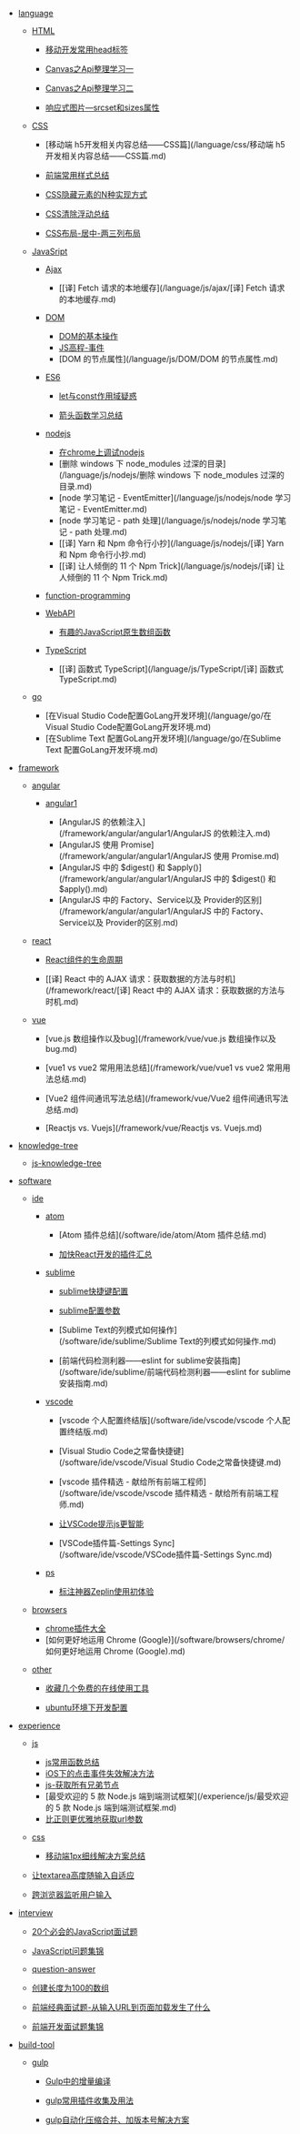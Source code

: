 <!-- - [首页](/) -->

- [language]()

  - [HTML]()

    - [移动开发常用head标签](/language/html/移动开发常用head标签)

    - [Canvas之Api整理学习一](/language/html/Canvas之Api整理学习一.md)

    - [Canvas之Api整理学习二](/language/html/Canvas之Api整理学习二.md)

    - [响应式图片—srcset和sizes属性](/language/html/响应式图片—srcset和sizes属性.md)

  - [CSS]()

    - [移动端 h5开发相关内容总结——CSS篇](/language/css/移动端 h5开发相关内容总结——CSS篇.md)

    - [前端常用样式总结](/language/css/前端常用样式总结.md)

    - [CSS隐藏元素的N种实现方式](/language/css/CSS隐藏元素的N种实现方式.md)

    - [CSS清除浮动总结](/language/css/CSS清除浮动总结.md)

    - [CSS布局-居中-两三列布局](/language/css/CSS布局-居中-两三列布局.md)

  - [JavaSript]()

    - [Ajax]()

      - [[译] Fetch 请求的本地缓存](/language/js/ajax/[译] Fetch 请求的本地缓存.md)

    - [DOM]()

      - [DOM的基本操作](/language/js/DOM/overview.md)
      - [JS高程-事件](/language/js/DOM/JS高程-事件.md)
      - [DOM 的节点属性](/language/js/DOM/DOM 的节点属性.md)

    - [ES6]()

      - [let与const作用域疑惑](/language/js/ES6/let与const作用域疑惑.md)

      - [箭头函数学习总结](/language/js/ES6/箭头函数学习总结.md)

    - [nodejs]()

      - [在chrome上调试nodejs](/language/js/nodejs/在chrome上调试nodejs.md)
      - [删除 windows 下 node_modules 过深的目录](/language/js/nodejs/删除 windows 下 node_modules 过深的目录.md)
      - [node 学习笔记 - EventEmitter](/language/js/nodejs/node 学习笔记 - EventEmitter.md)
      - [node 学习笔记 - path 处理](/language/js/nodejs/node 学习笔记 - path 处理.md)
      - [[译] Yarn 和 Npm 命令行小抄](/language/js/nodejs/[译] Yarn 和 Npm 命令行小抄.md)
      - [[译] 让人倾倒的 11 个 Npm Trick](/language/js/nodejs/[译] 让人倾倒的 11 个 Npm Trick.md)

    - [function-programming]()

    - [WebAPI]()

      - [有趣的JavaScript原生数组函数](/language/js/WebAPI/有趣的JavaScript原生数组函数.md)

    - [TypeScript]()

      - [[译] 函数式 TypeScript](/language/js/TypeScript/[译] 函数式 TypeScript.md)

  - [go]()

    - [在Visual Studio Code配置GoLang开发环境](/language/go/在Visual Studio Code配置GoLang开发环境.md)
    - [在Sublime Text 配置GoLang开发环境](/language/go/在Sublime Text 配置GoLang开发环境.md)


- [framework]()

  - [angular]()

    - [angular1]()

      - [AngularJS 的依赖注入](/framework/angular/angular1/AngularJS 的依赖注入.md)
      - [AngularJS 使用 Promise](/framework/angular/angular1/AngularJS 使用 Promise.md)
      - [AngularJS 中的 $digest() 和 $apply()](/framework/angular/angular1/AngularJS 中的 $digest() 和 $apply().md)
      - [AngularJS 中的 Factory、Service以及 Provider的区别](/framework/angular/angular1/AngularJS 中的 Factory、Service以及 Provider的区别.md)

  - [react]()

    - [React组件的生命周期](/framework/react/React组件的生命周期.md)

    - [[译] React 中的 AJAX 请求：获取数据的方法与时机](/framework/react/[译] React 中的 AJAX 请求：获取数据的方法与时机.md)

  - [vue]()

    - [vue.js 数组操作以及bug](/framework/vue/vue.js 数组操作以及bug.md)

    - [vue1 vs vue2 常用用法总结](/framework/vue/vue1 vs vue2 常用用法总结.md)

    - [Vue2 组件间通讯写法总结](/framework/vue/Vue2 组件间通讯写法总结.md)

    - [Reactjs vs. Vuejs](/framework/vue/Reactjs vs. Vuejs.md)

- [knowledge-tree]()

  - [js-knowledge-tree](/knowledge-tree/js-knowledge-tree/js-knowledge-tree.md)

- [software]()

  - [ide]()

    - [atom]()

      - [Atom 插件总结](/software/ide/atom/Atom 插件总结.md)

      - [加快React开发的插件汇总](/software/ide/atom/加快React开发的插件汇总.md)

    - [sublime]()

      - [sublime快捷键配置](/software/ide/sublime/sublime快捷键配置.md)

      - [sublime配置参数](/software/ide/sublime/sublime配置参数.md)

      - [Sublime Text的列模式如何操作](/software/ide/sublime/Sublime Text的列模式如何操作.md)

      - [前端代码检测利器——eslint for sublime安装指南](/software/ide/sublime/前端代码检测利器——eslint for sublime安装指南.md)

    - [vscode]()

      - [vscode 个人配置终结版](/software/ide/vscode/vscode 个人配置终结版.md)

      - [Visual Studio Code之常备快捷键](/software/ide/vscode/Visual Studio Code之常备快捷键.md)

      - [vscode 插件精选 - 献给所有前端工程师](/software/ide/vscode/vscode 插件精选 - 献给所有前端工程师.md)

      - [让VSCode提示js更智能](/software/ide/vscode/让VSCode提示js更智能.md)

      - [VSCode插件篇-Settings Sync](/software/ide/vscode/VSCode插件篇-Settings Sync.md)

    - [ps]()

      - [标注神器Zeplin使用初体验](/software/ide/ps/标注神器Zeplin使用初体验.md)

  - [browsers]()

    <!--- [chrome]()-->

      - [chrome插件大全](/software/browsers/chrome/chrome插件大全.md)
      - [如何更好地运用 Chrome (Google)](/software/browsers/chrome/如何更好地运用 Chrome (Google).md)

  - [other]()

      - [收藏几个免费的在线使用工具](/software/other/收藏几个免费的在线使用工具.md)

      - [ubuntu环境下开发配置](/software/other/ubuntu环境下开发配置.md)

- [experience]()

  - [js]()

    - [js常用函数总结](/experience/js/js常用函数总结.md)
    - [iOS下的点击事件失效解决方法](/experience/js/iOS下的点击事件失效解决方法.md)
    - [js-获取所有兄弟节点](/experience/js/js-获取所有兄弟节点.md)
    - [最受欢迎的 5 款 Node.js 端到端测试框架](/experience/js/最受欢迎的 5 款 Node.js 端到端测试框架.md)
    - [比正则更优雅地获取url参数](/experience/js/比正则更优雅地获取url参数.md)

  - [css]()
    - [移动端1px细线解决方案总结](移动端1px细线解决方案总结.md)

  - [让textarea高度随输入自适应](/experience/css/experience/让textarea高度随输入自适应.md)

  - [跨浏览器监听用户输入](/experience/跨浏览器监听用户输入.md)

- [interview]()

  - [20个必会的JavaScript面试题](/interview/20个必会的JavaScript面试题.md)

  - [JavaScript问题集锦](/interview/JavaScript问题集锦.md)

  - [question-answer](/interview/question-answer.md)

  - [创建长度为100的数组](/interview/创建长度为100的数组.md)

  - [前端经典面试题-从输入URL到页面加载发生了什么](/interview/前端经典面试题-从输入URL到页面加载发生了什么.md)

  - [前端开发面试题集锦](/interview/前端开发面试题集锦.md)

- [build-tool]()

  - [gulp]()

    - [Gulp中的增量编译](/build-tool/gulp/Gulp中的增量编译.md)

    - [gulp常用插件收集及用法](/build-tool/gulp/gulp常用插件收集及用法.md)

    - [gulp自动化压缩合并、加版本号解决方案](/build-tool/gulp/gulp自动化压缩合并、加版本号解决方案.md)
